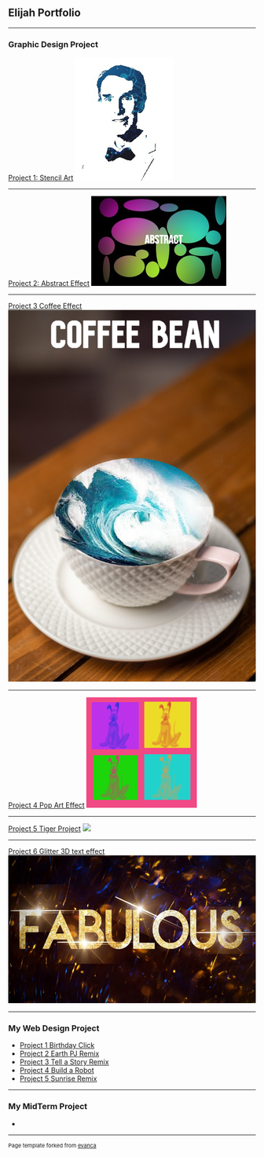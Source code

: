 ## Elijah Portfolio

---

### Graphic Design Project

[Project 1: Stencil Art]()
<img src="images/stencilart.jpg?raw=true"/>

---
[Project 2: Abstract Effect]()
<img src="images/Abstract.jpg?raw=true"/>

---
[Project 3 Coffee Effect]()
<img src="images/Coffeeeffect.jpg?raw=true"/>

---
[Project 4 Pop Art Effect]()
<img src="images/popart.jpg?raw=true"/>

---
[Project 5 Tiger Project]()
<img src="images/Tiger.png?raw=true"/>

---
[Project 6 Glitter 3D text effect]()
<img src="images/glittertext.jpg?raw=true"/>

---
### My Web Design Project

- [Project 1 Birthday Click](https://trinket.io/html/d29026e6fc)
- [Project 2 Earth PJ Remix](https://trinket.io/html/427cde3162)
- [Project 3 Tell a Story Remix](https://trinket.io/html/3049ef98fe)
- [Project 4 Build a Robot](https://trinket.io/html/81c2b8b127)
- [Project 5 Sunrise Remix](https://trinket.io/html/8cda527e3c)

---
### My MidTerm Project


-


---
<p style="font-size:11px">Page template forked from <a href="https://github.com/evanca/quick-portfolio">evanca</a></p>
<!-- Remove above link if you don't want to attibute -->

